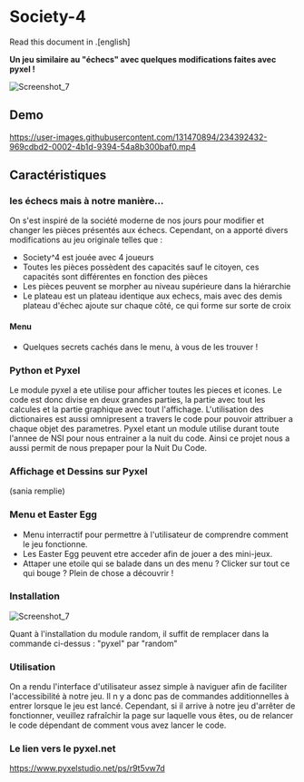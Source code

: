 # Society-4

Read this document in .[english]

**Un jeu similaire au "échecs" avec quelques modifications faites avec pyxel !**

![Screenshot_7](https://user-images.githubusercontent.com/131471941/234773177-534e65c6-808a-42e8-9e9d-eaa4292bccef.png)

## Demo 

https://user-images.githubusercontent.com/131470894/234392432-969cdbd2-0002-4b1d-9394-54a8b300baf0.mp4



## Caractéristiques


### les échecs mais à notre manière...

On s'est inspiré de la société moderne de nos jours pour modifier et changer les pièces présentés aux échecs.
Cependant, on a apporté divers modifications au jeu originale telles que :
  - Society^4 est jouée avec 4 joueurs 
  - Toutes les pièces possèdent des capacités sauf le citoyen, ces capacités sont différentes en fonction des pièces
  - Les pièces peuvent se morpher au niveau supérieure dans la hiérarchie
  - Le plateau est un plateau identique aux echecs, mais avec des demis plateau d'échec ajoute sur chaque côté, ce qui forme sur sorte de croix
  
  
#### Menu
  - Quelques secrets cachés dans le menu, à vous de les trouver !

### Python et Pyxel

Le module pyxel a ete utilise pour afficher toutes les pieces et icones. Le code est donc divise en deux grandes parties, la partie avec tout les calcules et la partie graphique avec tout l'affichage. L'utilisation des dictionaires est aussi omnipresent a travers le code pour pouvoir attribuer a chaque objet des parametres. 
Pyxel etant un module utilise durant toute l'annee de NSI pour nous entrainer a la nuit du code. Ainsi ce projet nous a aussi permit de nous prepaper pour la Nuit Du Code. 

### Affichage et Dessins sur Pyxel

(sania remplie)

### Menu et Easter Egg

  - Menu interractif pour permettre à l'utilisateur de comprendre comment le jeu fonctionne.
  - Les Easter Egg peuvent etre acceder afin de  jouer a des mini-jeux.
  - Attaper une etoile qui se balade dans un des menu ? Clicker sur tout ce qui bouge ? Plein de chose a découvrir  !


### Installation
![Screenshot_7](https://user-images.githubusercontent.com/131470894/234654262-fad628ea-0ebc-4b06-b267-bbd3fad3b15a.png)



Quant à l'installation du module random, il suffit de remplacer dans la commande ci-dessus : "pyxel" par "random"

### Utilisation 

On a rendu l'interface d'utilisateur assez simple à naviguer afin de faciliter l'accessibilité à notre jeu. Il n y a donc pas de commandes additionnelles à entrer lorsque le jeu est lancé. Cependant, si il arrive à notre jeu d'arrêter de fonctionner, veuillez rafraîchir la page sur laquelle vous êtes, ou de relancer le code dépendant de comment vous avez lancer le code.

### Le lien vers le pyxel.net
https://www.pyxelstudio.net/ps/r9t5vw7d


